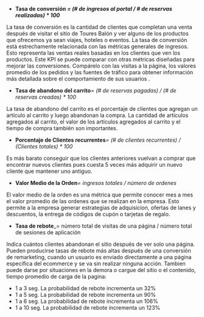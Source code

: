 
- **Tasa de conversión _= (# de ingresos al portal / # de reservas realizadas) * 100_**

La tasa de conversión es la cantidad de clientes que completan una venta después de visitar el sitio de Toures Balón y ver alguno de los productos que ofrecemos ya sean viajes, hoteles o eventos. La tasa de conversión está estrechamente relacionada con las métricas generales de ingresos. Esto representa las ventas reales basadas en los clientes que ven los productos. Este KPI se puede comparar con otras métricas diseñadas para mejorar las conversiones. Compárelo con las visitas a la página, los valores promedio de los pedidos y las fuentes de tráfico para obtener información más detallada sobre el comportamiento de sus usuarios .

- **Tasa de abandono del carrito**_= (# de reservas pagadas) / (# de reservas creadas) * 100_

La tasa de abandono del carrito es el porcentaje de clientes que agregan un artículo al carrito y luego abandonan la compra. La cantidad de artículos agregados al carrito, el valor de los artículos agregados al carrito y el tiempo de compra también son importantes.

- **Porcentaje de Clientes recurrentes**_= (# de clientes recurrentes) / (Clientes totales) * 100_

Es más barato conseguir que los clientes anteriores vuelvan a comprar que encontrar nuevos clientes pues cuesta 5 veces más adquirir un nuevo cliente que mantener uno antiguo.

- **Valor Medio de la Orden**_= ingresos totales  / número de ordenes_

El valor medio de la orden es una métrica que permite conocer mes a mes el valor promedio de las ordenes que se realizan en la empresa. Esto permite a la empresa generar estrategias de adquisicion, ofertas de lanes y descuentos, la entrega de códigos de cupón o tarjetas de regalo.

- **Tasa de rebote**_= número total de visitas de una página / número total de sesiones de aplicación

Indica cuántos clientes abandonan el sitio después de ver solo una página. Pueden producirse tasas de rebote más altas después de una conversión de remarketing, cuando un usuario es enviado directamente a una página específica del ecommerce y se va sin realizar ninguna acción. Tambien puede darse por situaciones en la demora o cargue del sitio o el contenido, tiempo promedio de carga de la pagina:

* 1 a 3 seg. La probabilidad de rebote incrementa un 32%
* 1 a 5 seg. La probabilidad de rebote incrementa un 90%
* 1 a 6 seg. La probabilidad de rebote incrementa un 106%
* 1 a 10 seg. La probabilidad de rebote incrementa un 123%
